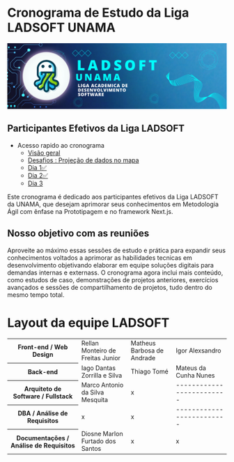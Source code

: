 # Cronograma de Estudo da Liga LADSOFT UNAMA

![img](/imagens/image_readme.png)

## Participantes Efetivos da Liga LADSOFT

- Acesso rapido ao cronograma
  - [Visão geral](/cronograma/README.md)
  - [Desafios : Projeção de dados no mapa](/desafios//projecao%20de%20dados%20app%20rota%20da%20fe/README.md)
  - [Dia 1✅](/cronograma/dia_1/README.md)
  - [Dia 2✅](/cronograma/dia_2/README.md)
  - [Dia 3](/cronograma/dia_3/README.md)

Este cronograma é dedicado aos participantes efetivos da Liga LADSOFT da UNAMA, que desejam aprimorar seus conhecimentos em Metodologia Ágil com ênfase na Prototipagem e no framework Next.js.

## Nosso objetivo com as reuniões

Aproveite ao máximo essas sessões de estudo e prática para expandir seus conhecimentos voltados a aprimorar as habilidades tecnicas em desenvolvimento objetivando elaborar em equipe soluções digitais para demandas internas e externass. O cronograma agora inclui mais conteúdo, como estudos de caso, demonstrações de projetos anteriores, exercícios avançados e sessões de compartilhamento de projetos, tudo dentro do mesmo tempo total.

# Layout da equipe LADSOFT

<table>
    <tr>
        <th>Front-end / Web Design</th>
        <td>Rellan Monteiro de Freitas Junior</td>
        <td>Matheus Barbosa de Andrade</td>
        <td>Igor Alexsandro</td>
    </tr>
    <tr>
        <th>Back-end</th>
        <td>Iago Dantas Zorrilla e Silva</td>
        <td>Thiago Tomé</td>
        <td>Mateus da Cunha Nunes</td>
    </tr>
    <tr>
        <th>Arquiteto de Software / Fullstack</th>
        <td>Marco Antonio da Silva Mesquita</td>
        <td>x</td>
        <td>-------------------------</td>
    </tr>
    <tr>
        <th>DBA / Análise de Requisitos</th>
        <td>x</td>
        <td>x</td>
        <td>-------------------------</td>
    </tr>
    <tr>
        <th>Documentações / Análise de Requisitos</th>
        <td>Diosne Marlon Furtado dos Santos</td>
        <td>x</td>
        <td>x</td>
    </tr>

</table>
